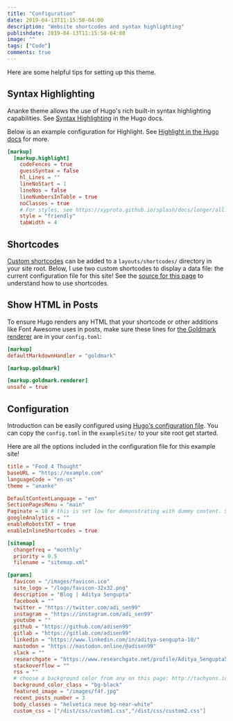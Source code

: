 ```yaml
---
title: "Configuration"
date: 2019-04-13T11:15:58-04:00
description: "Website shortcodes and syntax highlighting"
publishdate: 2019-04-13T11:15:58-04:00
image: ""
tags: ["Code"]
comments: true
---
```

Here are some helpful tips for setting up this theme.

## Syntax Highlighting

Ananke theme allows the use of Hugo's rich built-in syntax highlighting capabilities. See [Syntax Highlighting](https://gohugo.io/content-management/syntax-highlighting/) in the Hugo docs.

Below is an example configuration for Highlight. See [Highlight in the Hugo docs](https://gohugo.io/getting-started/configuration-markup#highlight) for more.

```toml
[markup]
  [markup.highlight]
    codeFences = true
    guessSyntax = false
    hl_Lines = ""
    lineNoStart = 1
    lineNos = false
    lineNumbersInTable = true
    noClasses = true
    # For styles, see https://xyproto.github.io/splash/docs/longer/all.html
    style = "friendly"
    tabWidth = 4
```

## Shortcodes

[Custom shortcodes](https://gohugo.io/templates/shortcode-templates/) can be added to a `layouts/shortcodes/` directory in your site root. Below, I use two custom shortcodes to display a data file: the current configuration file for this site! See the [source for this page](https://github.com/theNewDynamic/gohugo-theme-ananke) to understand how to use shortcodes.

## Show HTML in Posts

To ensure Hugo renders any HTML that your shortcode or other additions like Font Awesome uses in posts, make sure these lines for [the Goldmark renderer](https://gohugo.io/getting-started/configuration-markup) are in your `config.toml`:

```toml
[markup]
defaultMarkdownHandler = "goldmark"

[markup.goldmark]

[markup.goldmark.renderer]
unsafe = true
```

## Configuration

Introduction can be easily configured using [Hugo's configuration file](https://gohugo.io/getting-started/configuration/). You can copy the `config.toml` in the `exampleSite/` to your site root get started.

Here are all the options included in the configuration file for this example site!

```toml
title = "Food 4 Thought"
baseURL = "https://example.com"
languageCode = "en-us"
theme = "ananke"

DefaultContentLanguage = "en"
SectionPagesMenu = "main"
Paginate = 10 # this is set low for demonstrating with dummy content. Set to a higher number
googleAnalytics = ""
enableRobotsTXT = true
enableInlineShortcodes = true

[sitemap]
  changefreq = "monthly"
  priority = 0.5
  filename = "sitemap.xml"

[params]
  favicon = "/images/favicon.ico"
  site_logo = "/logo/favicon-32x32.png"
  description = "Blog | Aditya Sengupta"
  facebook = ""
  twitter = "https://twitter.com/adi_sen99"
  instagram = "https://instagram.com/adi_sen99"
  youtube = ""
  github = "https://github.com/adisen99"
  gitlab = "https://gitlab.com/adisen99"
  linkedin = "https://www.linkedin.com/in/aditya-sengupta-10/"
  mastodon = "https://mastodon.online/@adisen99"
  slack = ""
  researchgate = "https://www.researchgate.net/profile/Aditya_Sengupta5"
  stackoverflow = ""
  rss = ""
  # choose a background color from any on this page: http://tachyons.io/docs/themes/skins/ and preface it with "bg-"
  background_color_class = "bg-black"
  featured_image = "/images/f4f.jpg"
  recent_posts_number = 3
  body_classes = "helvetica neue bg-near-white"
  custom_css = ["/dist/css/custom1.css","/dist/css/custom2.css"]
```

